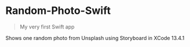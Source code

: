 # Random-Photo-Swift
> My very first Swift app 

Shows one random photo from Unsplash using Storyboard in XCode 13.4.1


